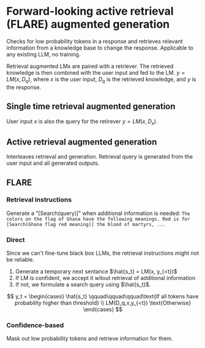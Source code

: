 # Forward-looking active retrieval (FLARE) augmented generation

Checks for low probability tokens in a response and retrieves relevant information from a knowledge base to change the response. Applicable to any existing LLM, no training.

Retrieval augmented LMs are paired with a retriever. The retrieved knowledge is then combined with the user input and fed to the LM. $y = LM(x, D_q)$, where $x$ is the user input, $D_q$ is the retrieved knowledge, and $y$ is the response.

## Single time retrieval augmented generation

User input $x$ is also the query for the retirever $y = LM(x, D_x)$.

## Active retrieval augmented generation

Interleaves retrieval and generation. Retrieval query is generated from the user input and all generated outputs.

## FLARE

### Retrieval instructions

Generate a "[Search(query)]" when additional information is needed:
`The colors on the flag of Ghana have the following meanings. Red is for [Search(Ghana flag red meaning)] the blood of martyrs, ...`

### Direct

Since we can't fine-tune black box LLMs, the retrieval instructions might not be reliable.

1. Generate a temporary next sentance $\hat{s_t} = LM(x, y_{<t})$
2. If LM is confident, we accept it witout retrieval of additional information
3. If not, we formulate a search query using $\hat{s_t}$.

$$
y_t =
\begin{cases}
\hat{s_t} \qquad\qquad\qquad\text{If all tokens have probability higher than threshold} \\
LM(D_q,x,y_{<t}) \text{Otherwise}
\end{cases}
$$

### Confidence-based

Mask out low probability tokens and retrieve information for them.
